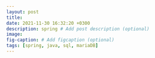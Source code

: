 ```yaml
---
layout: post
title: 
date: 2021-11-30 16:32:20 +0300
description: spring # Add post description (optional)
image: 
fig-caption: # Add figcaption (optional)
tags: [spring, java, sql, mariaDB]
---
```

